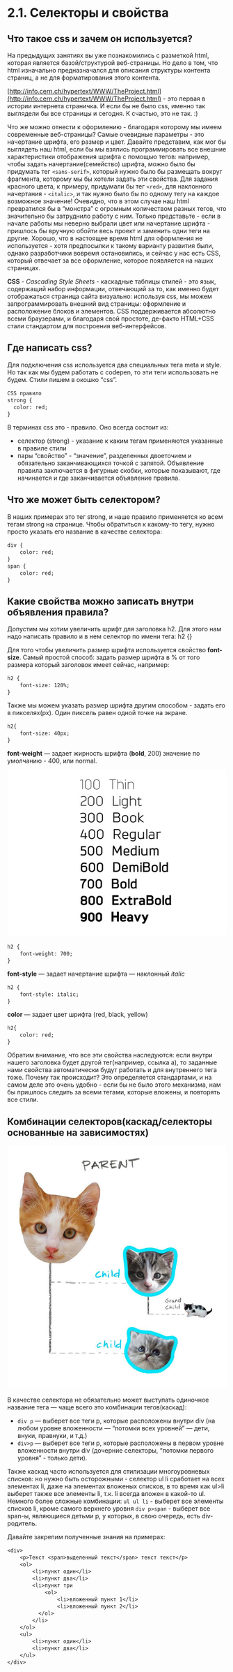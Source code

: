 # 2.1. Селекторы и свойства
## Что такое css и зачем он используется?

На предыдущих занятиях вы уже познакомились с разметкой html, которая является базой/структурой веб-страницы. Но дело в том, что html изначально предназначался для описания структуры контента страниц, а не для форматирования этого контента.

[http://info.cern.ch/hypertext/WWW/TheProject.html](http://info.cern.ch/hypertext/WWW/TheProject.html) - это первая в истории интернета страничка. И если бы не было css, именно так выглядели бы все страницы и сегодня. К счастью, это не так. :)

Что же можно отнести к оформлению - благодаря которому мы имеем современные веб-страницы? Самые очевидные параметры - это начертание шрифта, его размер и цвет. Давайте представим, как мог бы выглядеть наш html, если бы мы взялись программировать все внешние характеристики отображения шрифта с помощью тегов: например, чтобы задать начертание(семейство) шрифта, можно было бы придумать тег `<sans-serif>`, который нужно было бы размещать вокруг фрагмента, которому мы бы хотели задать эти свойства. Для задания красного цвета, к примеру, придумали бы тег `<red>`, для наклонного начертания - `<italic>`, и так нужно было бы по одному тегу на каждое возможное значение! Очевидно, что в этом случае наш html превратился бы в “монстра” с огромным количеством разных тегов, что значительно бы затруднило работу с ним. Только представьте - если в начале работы мы неверно выбрали цвет или начертание шрифта - пришлось бы вручную обойти весь проект и заменить одни теги на другие. Хорошо, что в настоящее время html для оформления не используется - хотя предпосылки к такому варианту развития были, однако разработчики вовремя остановились, и сейчас у нас есть CSS, который отвечает за все оформление, которое появляется на наших страницах.

**CSS** - *Cascading Style Sheets* - каскадные таблицы стилей - это язык, содержащий набор информации, отвечающий за то, как именно будет отображаться страница сайта визуально: используя css, мы можем запрограммировать внешний вид страницы: оформление и расположение блоков и элементов. СSS поддерживается абсолютно всеми браузерами, и благодаря свой простоте, де-факто HTML+CSS стали стандартом для построения веб-интерфейсов.

## Где написать css?
Для подключения css используется два специальных тега meta и style.
Но так как мы будем работать с codepen, то эти теги использовать не будем. Стили пишем в окошко “css”.

    CSS правило
    strong {
      color: red;
    }

В терминах css это - правило. Оно всегда состоит из:

* селектор (strong) - указание к  каким тегам применяются указанные в правиле стили
* пары “свойство” - “значение”, разделенных двоеточием и обязательно заканчивающихся точкой с запятой. Объявление правила заключается в фигурные скобки, которые показывают, где начинается и где заканчивается объявление правила.

## Что же может быть селектором?
В наших примерах это тег strong, и наше правило применяется ко всем тегам strong на странице.
Чтобы обратиться к какому-то тегу, нужно просто указать его название в качестве селектора:

	div {
		color: red;
	}
	span {
		color: red;
	}

## Какие свойства можно записать внутри объявления правила?

Допустим мы хотим увеличить шрифт для заголовка h2. Для этого нам надо написать правило и в нем селектор по имени тега: h2 {}

Для того чтобы увеличить размер шрифта используется свойство **font-size**. Самый простой способ: задать размер шрифта в % от того размера который заголовок имеет сейчас, например:

    h2 {
    	font-size: 120%;
    }

Также мы можем указать размер шрифта другим способом - задать его в пикселях(px). Один пиксель равен одной точке на экране.

    h2{
    	font-size: 40px;
    }

**font-weight** — задает жирность шрифта (**bold**, 200)
значение по умолчанию - 400, или normal.

![font-weight](i/weight.jpg)

    h2 {
    	font-weight: 700;
    }

**font-style** — задает начертание шрифта — наклонный *italic*

    h2 {
    	font-style: italic;
    }

**color** — задает цвет шрифта (red, black, yellow)

    h2{
    	color: red;
    }

Обратим внимание, что все эти свойства наследуются: если внутри нашего заголовка будет другой тег(например, ссылка a), то заданные нами свойства автоматически будут работать и для внутреннего тега тоже. Почему так происходит? Это определяется стандартами, и на самом деле это очень удобно - если бы не было этого механизма, нам бы пришлось следить за всеми тегами, которые вложены, и повторять все стили.

## Комбинации селекторов(каскад/селекторы основанные на зависимостях)

![enter image description here](i/cats.jpg)

В качестве селектора не обязательно может выступать одиночное название тега — чаще всего это комбинации тегов(каскад):
* `div p` — выберет все теги p, которые расположены внутри div (на любом уровне вложенности  —  “потомки всех уровней”  — дети, внуки, правнуки, и т.д.)
* `div>p` — выберет все теги p, которые расположены в первом уровне вложенности внутри div (дочерние селекторы, “потомки первого уровня” - только дети).

Также каскад часто используется для стилизации многоуровневых списков: но нужно быть осторожными - селектор ul li сработает на всех элементах li, даже на элементах вложеных списков, в то время как ul>li выберет также все элементы li, т.к. li всегда вложен в какой-то ul.
Немного более сложные комбинации:
`ul ul li` - выберет все элементы списков li, кроме самого верхнего уровня 
`div p>span` - выберет все span-ы, являющиеся детьми p, у которых, в свою очередь, есть div-родитель.

Давайте закрепим полученные знания на примерах:

    <div>
        <p>Текст <span>выделенный текст</span> текст текст</p>
        <ol>
            <li>пункт один</li>
            <li>пункт два</li>
            <li>пункт три
                <ol>
                    <li>вложенный пункт 1</li>
                    <li>вложенный пункт 2</li>
              </ol>
            </li>
        </ol>
        <ul>
            <li>пункт один</li>
            <li>пункт два</li>
        </ul>
    </div>
